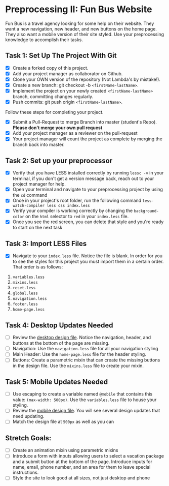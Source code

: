 # Preprocessing II: Fun Bus Website

Fun Bus is a travel agency looking for some help on their website. They want a new navigation, new header, and new buttons on the home page. They also want a mobile version of their site styled. Use your preprocessing knowledge to accomplish their tasks.

## Task 1: Set Up The Project With Git

- [x] Create a forked copy of this project.
- [x] Add your project manager as collaborator on Github.
- [x] Clone your OWN version of the repository (Not Lambda's by mistake!).
- [x] Create a new branch: git checkout -b `<firstName-lastName>`.
- [x] Implement the project on your newly created `<firstName-lastName>` branch, committing changes regularly.
- [x] Push commits: git push origin `<firstName-lastName>`.

Follow these steps for completing your project.

- [x] Submit a Pull-Request to merge <firstName-lastName> Branch into master (student's Repo). **Please don't merge your own pull request**
- [x] Add your project manager as a reviewer on the pull-request
- [x] Your project manager will count the project as complete by merging the branch back into master.

## Task 2: Set up your preprocessor

- [x] Verify that you have LESS installed correctly by running `lessc -v` in your terminal, if you don't get a version message back, reach out to your project manager for help.
- [x] Open your terminal and navigate to your preprocessing project by using the `cd` command
- [x] Once in your project's root folder, run the following command `less-watch-compiler less css index.less`
- [x] Verify your compiler is working correctly by changing the `background-color` on the `html` selector to `red` in your `index.less` file.
- [x] Once you see the red screen, you can delete that style and you're ready to start on the next task

## Task 3: Import LESS Files

- [x] Navigate to your `index.less` file. Notice the file is blank. In order for you to see the styles for this project you must import them in a certain order. That order is as follows:

1. `variables.less`
2. `mixins.less`
3. `reset.less`
4. `global.less`
5. `navigation.less`
6. `footer.less`
7. `home-page.less`

## Task 4: Desktop Updates Needed

- [ ] Review the [desktop design file](design-files/fun-bus-desktop.png). Notice the navigation, header, and buttons at the bottom of the page are missing.
- [ ] Navigation: Use the `navigation.less` file for all your navigation styling
- [ ] Main Header: Use the `home-page.less` file for the header styling.
- [ ] Buttons: Create a parametric mixin that can create the missing buttons in the design file. Use the `mixins.less` file to create your mixin.

## Task 5: Mobile Updates Needed

- [ ] Use escaping to create a variable named `@mobile` that contains this value: `(max-width: 500px)`. Use the `variables.less` file to house your styling.
- [ ] Review the [mobile design file](design-files/fun-bus-mobile.png). You will see several design updates that need updating.
- [ ] Match the design file at `500px` as well as you can

## Stretch Goals:

- [ ] Create an animation mixin using parametric mixins
- [ ] Introduce a form with inputs allowing users to select a vacation package and a submit button at the bottom of the page. Introduce inputs for name, email, phone number, and an area for them to leave special instructions.
- [ ] Style the site to look good at all sizes, not just desktop and phone
